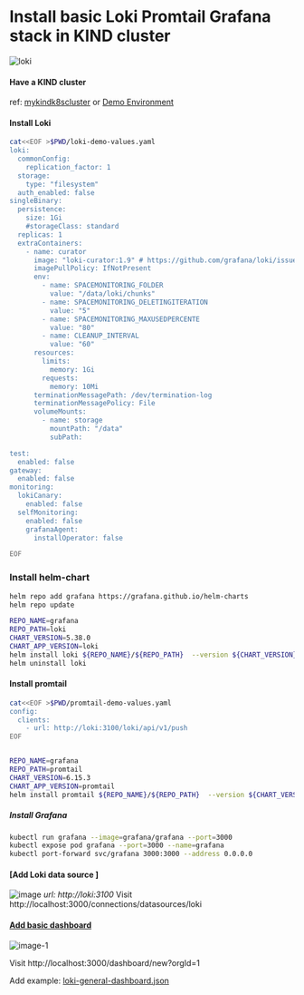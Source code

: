 # Install basic Loki Promtail Grafana stack in KIND cluster 
![loki](https://github.com/naren4b/nks/assets/3488520/fa0674db-f45c-43da-98a1-2ca77c24d345)



#### Have a KIND cluster

ref: [mykindk8scluster](https://naren4b.github.io/nks/mykindk8scluster.html) or [Demo Environment](https://killercoda.com/killer-shell-ckad/scenario/playground)

#### Install Loki

```bash
cat<<EOF >$PWD/loki-demo-values.yaml
loki:
  commonConfig:
    replication_factor: 1
  storage:
    type: "filesystem"
  auth_enabled: false
singleBinary:
  persistence:
    size: 1Gi
    #storageClass: standard
  replicas: 1
  extraContainers:
    - name: curator
      image: "loki-curator:1.9" # https://github.com/grafana/loki/issues/2314#issuecomment-1028637269 
      imagePullPolicy: IfNotPresent
      env:
        - name: SPACEMONITORING_FOLDER
          value: "/data/loki/chunks"
        - name: SPACEMONITORING_DELETINGITERATION
          value: "5"
        - name: SPACEMONITORING_MAXUSEDPERCENTE
          value: "80"
        - name: CLEANUP_INTERVAL
          value: "60"
      resources:
        limits:
          memory: 1Gi
        requests:
          memory: 10Mi
      terminationMessagePath: /dev/termination-log
      terminationMessagePolicy: File
      volumeMounts:
        - name: storage
          mountPath: "/data"
          subPath:

test:
  enabled: false
gateway:
  enabled: false
monitoring:
  lokiCanary:
    enabled: false
  selfMonitoring:
    enabled: false
    grafanaAgent:
      installOperator: false

EOF
```

### Install helm-chart

```bash
helm repo add grafana https://grafana.github.io/helm-charts
helm repo update

REPO_NAME=grafana
REPO_PATH=loki
CHART_VERSION=5.38.0
CHART_APP_VERSION=loki
helm install loki ${REPO_NAME}/${REPO_PATH}  --version ${CHART_VERSION} -f $PWD/loki-demo-values.yaml
helm uninstall loki
```

#### Install promtail

```bash
cat<<EOF >$PWD/promtail-demo-values.yaml
config:
  clients:
    - url: http://loki:3100/loki/api/v1/push
EOF
```

```bash

REPO_NAME=grafana
REPO_PATH=promtail
CHART_VERSION=6.15.3
CHART_APP_VERSION=promtail
helm install promtail ${REPO_NAME}/${REPO_PATH}  --version ${CHART_VERSION} -f $PWD/promtail-demo-values.yaml

```

##### Install Grafana

```bash
kubectl run grafana --image=grafana/grafana --port=3000
kubectl expose pod grafana --port=3000 --name=grafana
kubectl port-forward svc/grafana 3000:3000 --address 0.0.0.0

```

#### [Add Loki data source ]
![image](https://github.com/naren4b/nks/assets/3488520/d1c20e4e-586d-4365-bbfb-c050fb7d9c5d)
_url: http://loki:3100_
Visit http://localhost:3000/connections/datasources/loki

#### [Add basic dashboard](https://github.com/naren4b/nks/blob/main/apps/loki/loki-general-dashboard.json)
![image-1](https://github.com/naren4b/nks/assets/3488520/818cff38-598f-4e3b-b8da-4f1ecc254b63)

Visit http://localhost:3000/dashboard/new?orgId=1

Add example: [loki-general-dashboard.json](../apps/loki/loki-general-dashboard.json)
